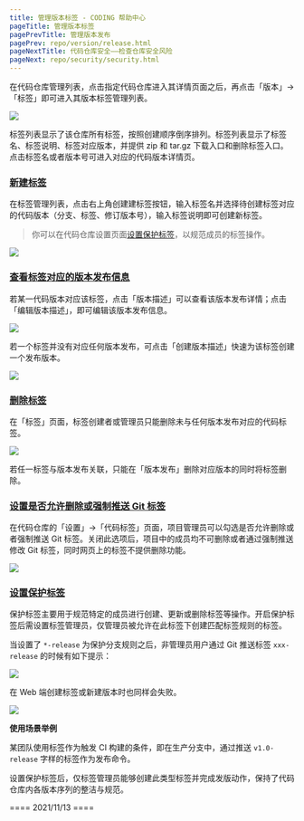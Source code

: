 ```yaml
---
title: 管理版本标签 - CODING 帮助中心
pageTitle: 管理版本标签
pagePrevTitle: 管理版本发布
pagePrev: repo/version/release.html
pageNextTitle: 代码仓库安全——检查仓库安全风险
pageNext: repo/security/security.html
---
```


在代码仓库管理列表，点击指定代码仓库进入其详情页面之后，再点击「版本」->「标签」即可进入其版本标签管理列表。

![](https://help-assets.codehub.cn/enterprise/20211105111845.png)

标签列表显示了该仓库所有标签，按照创建顺序倒序排列。标签列表显示了标签名、标签说明、标签对应版本，并提供 zip 和 tar.gz 下载入口和删除标签入口。点击标签名或者版本号可进入对应的代码版本详情页。


### [新建标签](#create-tag)

在标签管理列表，点击右上角创建建标签按钮，输入标签名并选择待创建标签对应的代码版本（分支、标签、修订版本号），输入标签说明即可创建新标签。

>你可以在代码仓库设置页面[设置保护标签](#protected-tag)，以规范成员的标签操作。

![](https://help-assets.codehub.cn/enterprise/20211102175451.png)

### [查看标签对应的版本发布信息](#view-release)

若某一代码版本对应该标签，点击「版本描述」可以查看该版本发布详情；点击「编辑版本描述」，即可编辑该版本发布信息。

![](https://help-assets.codehub.cn/enterprise/20211102175525.png)

若一个标签并没有对应任何版本发布，可点击「创建版本描述」快速为该标签创建一个发布版本。

![](https://help-assets.codehub.cn/enterprise/20211102175611.png)


### [删除标签](#delete-tag)

在「标签」页面，标签创建者或管理员只能删除未与任何版本发布对应的代码标签。

![](https://help-assets.codehub.cn/enterprise/20211102175640.png)

若任一标签与版本发布关联，只能在「版本发布」删除对应版本的同时将标签删除。

### [设置是否允许删除或强制推送 Git 标签](#protected-tag)

在代码仓库的「设置」->「代码标签」页面，项目管理员可以勾选是否允许删除或者强制推送 Git 标签。关闭此选项后，项目中的成员均不可删除或者通过强制推送修改 Git 标签，同时网页上的标签不提供删除功能。

![](https://help-assets.codehub.cn/enterprise/20210813144435.png)

### [设置保护标签](#protected-tag)

保护标签主要用于规范特定的成员进行创建、更新或删除标签等操作。开启保护标签后需设置标签管理员，仅管理员被允许在此标签下创建匹配标签规则的标签。

当设置了 `*-release` 为保护分支规则之后，非管理员用户通过 Git 推送标签 `xxx-release` 的时候有如下提示：

![](https://help-assets.codehub.cn/enterprise/20210305153450.png)

在 Web 端创建标签或新建版本时也同样会失败。

![](https://help-assets.codehub.cn/enterprise/20210305153646.png)

**使用场景举例**

某团队使用标签作为触发 CI 构建的条件，即在生产分支中，通过推送 `v1.0-release` 字样的标签作为发布命令。

设置保护标签后，仅标签管理员能够创建此类型标签并完成发版动作，保持了代码仓库内各版本序列的整洁与规范。

==== 2021/11/13 ====
